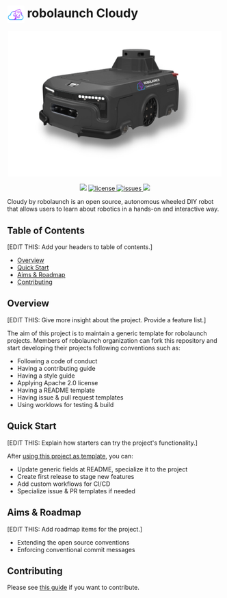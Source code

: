 # <img src="https://raw.githubusercontent.com/robolaunch/trademark/main/logos/svg/rocket.svg" width="40" height="40" align="top"> robolaunch Cloudy
<p align="center">
<img src="https://github.com/robolaunch/cloudy/blob/main/docs/cloudy-v2.png" width="500">
</p>

<div align="center">
  <p align="center">
  <a href="https://github.com/robolaunch/cloudy/contributors" alt="Contributors">
        <img src="https://img.shields.io/github/contributors/robolaunch/cloudy?color=brightgreen"/></a>
    <a href="https://github.com/robolaunch/cloudy/blob/main/LICENSE">
      <img src="https://img.shields.io/github/license/robolaunch/cloudy" alt="license">
    </a>
    <a href="https://github.com/robolaunch/cloudy/issues">
      <img src="https://img.shields.io/github/issues/robolaunch/cloudy" alt="issues">
    </a>
  <a href="https://github.com/robolaunch/cloudy/pulse" alt="Activity">
        <img src="https://img.shields.io/github/commit-activity/m/robolaunch/cloudy" /></a>
  </p>
</div>

Cloudy by robolaunch is an open source, autonomous wheeled DIY robot that allows users to learn about robotics in a hands-on and interactive way.

## Table of Contents

[EDIT THIS: Add your headers to table of contents.]

- [Overview](#overview)
- [Quick Start](#quick-start)
- [Aims & Roadmap](#aims--roadmap)
- [Contributing](#contributing)


## Overview

[EDIT THIS: Give more insight about the project. Provide a feature list.]

The aim of this project is to maintain a generic template for robolaunch projects. Members of robolaunch organization can fork this repository and start developing their projects following conventions such as:

- Following a code of conduct
- Having a contributing guide
- Having a style guide
- Applying Apache 2.0 license
- Having a README template
- Having issue & pull request templates
- Using worklows for testing & build

## Quick Start

[EDIT THIS: Explain how starters can try the project's functionality.]

After [using this project as template](https://github.com/robolaunch/template/generate), you can:
- Update generic fields at README, specialize it to the project
- Create first release to stage new features
- Add custom workflows for CI/CD
- Specialize issue & PR templates if needed

## Aims & Roadmap

[EDIT THIS: Add roadmap items for the project.]

- Extending the open source conventions
- Enforcing conventional commit messages

## Contributing

Please see [this guide](./CONTRIBUTING) if you want to contribute.
